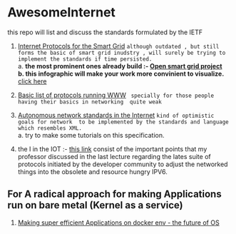 # AwesomeInternet
this repo will list  and discuss  the standards   formulated  by the  IETF 
1.  [Internet Protocols for the Smart Grid](https://tools.ietf.org/html/draft-baker-ietf-core-15)
   `although outdated , but still forms the basic of smart grid inudstry , will surely be trying to  implement the standards if time persisted.`<br>
   a. **the most prominent ones already build :- [Open smart grid project](https://github.com/OSGP/Documentation)<br>
   b. this infographic will make your work more convinient to visualize.** <br>[click here](https://www.google.com/url?sa=i&rct=j&q=&esrc=s&source=images&cd=&cad=rja&uact=8&ved=2ahUKEwiKvPXKzc7eAhVHzhoKHTKuBTAQjRx6BAgBEAU&url=http%3A%2F%2Fdocumentation.opensmartgridplatform.org%2FArchitecture%2FFunctionallayersoverview.html&psig=AOvVaw3ALR5McwRneyJHhEFXIPzF&ust=1542103557203390)



2. [Basic list of protocols  running WWW](https://tools.ietf.org/id/draft-baker-ietf-core-04.html) ` specially for those people having their basics in networking  quite weak`

3. [Autonomous network standards in the Internet](https://datatracker.ietf.org/doc/rfc7575/) `kind of optimistic  goals for network  to be implemented by the standards and language which resembles XML.` <br> 
   a. try to make some tutorials on this specification.

4. the I in the IOT :- [ this link]() consist of the important points that my professor discussed  in the last lecture  regarding the lates suite of protocols initiated by the developer community to adjust the networked things into the obsolete and resource hungry  IPV6.


   

## For A radical approach for making  Applications run on bare metal (Kernel as a service)
1. [Making super efficient Applications on docker env - the future of OS](https://qconlondon.com/system/files/presentation-a/the_modern_operating_system_in_2018.pdf)
